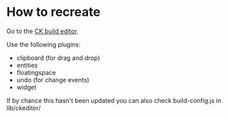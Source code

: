 How to recreate
=====

Go to the [CK build editor](http://ckeditor.com/builder).

Use the following plugins:
* clipboard (for drag and drop)
* entities
* floatingspace
* undo (for change events)
* widget

If by chance this hasn't been updated you can also check build-config.js in
lib/ckeditor/
